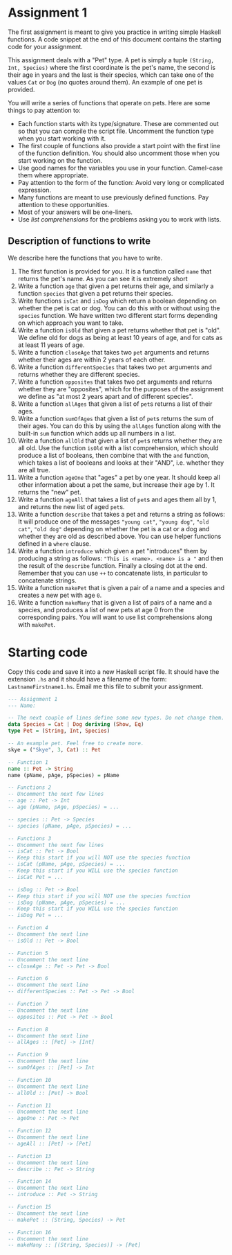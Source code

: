 # Assignment 1

The first assignment is meant to give you practice in writing simple Haskell functions. A code snippet at the end of this document contains the starting code for your assignment.

This assignment deals with a "Pet" type. A pet is simply a tuple `(String, Int, Species)` where the first coordinate is the pet's name, the second is their age in years and the last is their species, which can take one of the values `Cat` or `Dog` (no quotes around them). An example of one pet is provided.

You will write a series of functions that operate on pets. Here are some things to pay attention to:

- Each function starts with its type/signature. These are commented out so that you can compile the script file. Uncomment the function type when you start working with it.
- The first couple of functions also provide a start point with the first line of the function definition. You should also uncomment those when you start working on the function.
- Use good names for the variables you use in your function. Camel-case them where appropriate.
- Pay attention to the form of the function: Avoid very long or complicated expression.
- Many functions are meant to use previously defined functions. Pay attention to these opportunities.
- Most of your answers will be one-liners.
- Use *list comprehensions* for the problems asking you to work with lists.

## Description of functions to write

We describe here the functions that you have to write.

1. The first function is provided for you. It is a function called `name` that returns the pet's name. As you can see it is extremely short
2. Write a function `age` that given a pet returns their age, and similarly a function `species` that given a pet returns their species.
3. Write functions `isCat` and `isDog` which return a boolean depending on whether the pet is cat or dog. You can do this with or without using the `species` function. We have written two different start forms depending on which approach you want to take.
4. Write a function `isOld` that given a pet returns whether that pet is "old". We define old for dogs as being at least 10 years of age, and for cats as at least 11 years of age.
5. Write a function `closeAge` that takes two `pet` arguments and returns whether their ages are within 2 years of each other.
6. Write a function `differentSpecies` that takes two `pet` arguments and returns whether they are different species.
7. Write a function `opposites` that takes two pet arguments and returns whether they are "opposites", which for the purposes of the assignment we define as "at most 2 years apart and of different species".
8. Write a function `allAges` that given a list of `pet`s returns a list of their ages.
9. Write a function `sumOfAges` that given a list of `pet`s returns the sum of their ages. You can do this by using the `allAges` function along with the built-in `sum` function which adds up all numbers in a list.
10. Write a function `allOld` that given a list of `pet`s returns whether they are all old. Use the function `isOld` with a list comprehension, which should produce a list of booleans, then combine that with the `and` function, which takes a list of booleans and looks at their "AND", i.e. whether they are all true.
11. Write a function `ageOne` that "ages" a pet by one year. It should keep all other information about a pet the same, but increase their age by 1. It returns the "new" pet.
12. Write a function `ageAll` that takes a list of `pet`s and ages them all by 1, and returns the new list of aged `pet`s.
13. Write a function `describe` that takes a pet and returns a string as follows: It will produce one of the messages `"young cat"`, `"young dog"`, `"old cat"`, `"old dog"` depending on whether the pet is a cat or a dog and whether they are old as described above. You can use helper functions defined in a `where` clause.
14. Write a function `introduce` which given a pet "introduces" them by producing a string as follows: `"This is <name>. <name> is a "` and then the result of the `describe` function. Finally a closing dot at the end. Remember that you can use `++` to concatenate lists, in particular to concatenate strings.
15. Write a function `makePet` that is given a pair of a name and a species and creates a new pet with age `0`.
16. Write a function `makeMany` that is given a list of pairs of a name and a species, and produces a list of new pets at age 0 from the corresponding pairs. You will want to use list comprehensions along with `makePet`.

# Starting code

Copy this code and save it into a new Haskell script file. It should have the extension `.hs` and it should have a filename of the form: `LastnameFirstname1.hs`. Email me this file to submit your assignment.

```haskell
--- Assignment 1
--- Name:

-- The next couple of lines define some new types. Do not change them.
data Species = Cat | Dog deriving (Show, Eq)
type Pet = (String, Int, Species)

-- An example pet. Feel free to create more.
skye = ("Skye", 3, Cat) :: Pet

-- Function 1
name :: Pet -> String
name (pName, pAge, pSpecies) = pName

-- Functions 2
-- Uncomment the next few lines
-- age :: Pet -> Int
-- age (pName, pAge, pSpecies) = ...

-- species :: Pet -> Species
-- species (pName, pAge, pSpecies) = ...

-- Functions 3
-- Uncomment the next few lines
-- isCat :: Pet -> Bool
-- Keep this start if you will NOT use the species function
-- isCat (pName, pAge, pSpecies) = ...
-- Keep this start if you WILL use the species function
-- isCat Pet = ...

-- isDog :: Pet -> Bool
-- Keep this start if you will NOT use the species function
-- isDog (pName, pAge, pSpecies) = ...
-- Keep this start if you WILL use the species function
-- isDog Pet = ...

-- Function 4
-- Uncomment the next line
-- isOld :: Pet -> Bool

-- Function 5
-- Uncomment the next line
-- closeAge :: Pet -> Pet -> Bool

-- Function 6
-- Uncomment the next line
-- differentSpecies :: Pet -> Pet -> Bool

-- Function 7
-- Uncomment the next line
-- opposites :: Pet -> Pet -> Bool

-- Function 8
-- Uncomment the next line
-- allAges :: [Pet] -> [Int]

-- Function 9
-- Uncomment the next line
-- sumOfAges :: [Pet] -> Int

-- Function 10
-- Uncomment the next line
-- allOld :: [Pet] -> Bool

-- Function 11
-- Uncomment the next line
-- ageOne :: Pet -> Pet

-- Function 12
-- Uncomment the next line
-- ageAll :: [Pet] -> [Pet]

-- Function 13
-- Uncomment the next line
-- describe :: Pet -> String

-- Function 14
-- Uncomment the next line
-- introduce :: Pet -> String

-- Function 15
-- Uncomment the next line
-- makePet :: (String, Species) -> Pet

-- Function 16
-- Uncomment the next line
-- makeMany :: [(String, Species)] -> [Pet]
```
